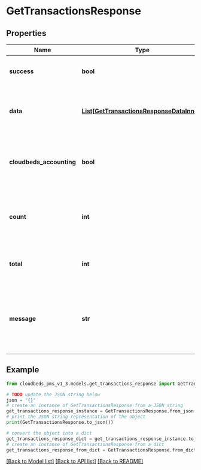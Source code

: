 # GetTransactionsResponse


## Properties

Name | Type | Description | Notes
------------ | ------------- | ------------- | -------------
**success** | **bool** | Returns if the request could be completed | [optional] 
**data** | [**List[GetTransactionsResponseDataInner]**](GetTransactionsResponseDataInner.md) | Transaction list covering the date range specified | [optional] 
**cloudbeds_accounting** | **bool** | if true it means the data comes from the new accounting solution | [optional] 
**count** | **int** | Number of results returned, based on pagination and filter parameters | [optional] 
**total** | **int** | Total count of results, based on filter parameters | [optional] 
**message** | **str** | To be used in case any error occurs (if success &#x3D; false). If success &#x3D; true, it does not exist. | [optional] 

## Example

```python
from cloudbeds_pms_v1_3.models.get_transactions_response import GetTransactionsResponse

# TODO update the JSON string below
json = "{}"
# create an instance of GetTransactionsResponse from a JSON string
get_transactions_response_instance = GetTransactionsResponse.from_json(json)
# print the JSON string representation of the object
print(GetTransactionsResponse.to_json())

# convert the object into a dict
get_transactions_response_dict = get_transactions_response_instance.to_dict()
# create an instance of GetTransactionsResponse from a dict
get_transactions_response_from_dict = GetTransactionsResponse.from_dict(get_transactions_response_dict)
```
[[Back to Model list]](../README.md#documentation-for-models) [[Back to API list]](../README.md#documentation-for-api-endpoints) [[Back to README]](../README.md)


